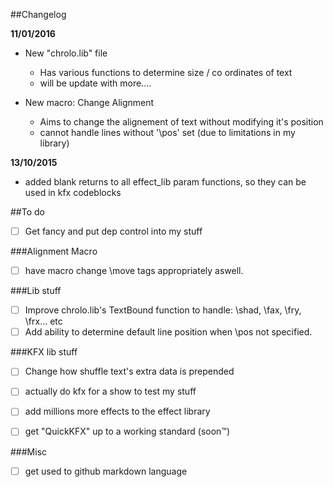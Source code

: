 ##Changelog

**11/01/2016**
- New "chrolo.lib" file
  - Has various functions to determine size / co ordinates of text
  - will be update with more....
  
- New macro: Change Alignment
  - Aims to change the alignement of text without modifying it's position
  - cannot handle lines without '\pos' set (due to limitations in my library)

**13/10/2015**  
- added blank returns to all effect_lib param functions, so they can be used in kfx codeblocks
 
 
##To do
- [ ] Get fancy and put dep control into my stuff

###Alignment Macro
- [ ] have macro change \move tags appropriately aswell.

###Lib stuff
- [ ] Improve chrolo.lib's TextBound function to handle: \shad, \fax, \fry, \frx... etc
- [ ] Add ability to determine default line position when \pos not specified.

###KFX lib stuff
- [ ] Change how shuffle text's extra data is prepended

- [ ] actually do kfx for a show to test my stuff

- [ ] add millions more effects to the effect library

- [ ] get "QuickKFX" up to a working standard (soon™)

###Misc
- [ ] get used to github markdown language